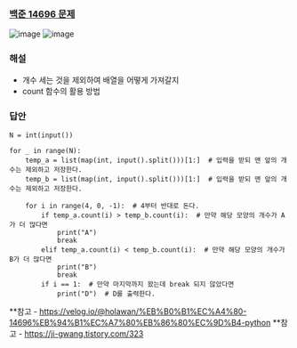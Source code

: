 ### [백준 14696 문제](https://www.acmicpc.net/problem/14696)
![image](https://user-images.githubusercontent.com/49461207/194705686-ca1bd598-41b0-45b2-b3a7-33183470c2ed.png)
![image](https://user-images.githubusercontent.com/49461207/194705698-7737bb26-771f-4ecf-ae4c-292d735ff3a1.png)

### 해설
- 개수 세는 것을 제외하여 배열을 어떻게 가져갈지
- count 함수의 활용 방법

### 답안
```
N = int(input())

for _ in range(N):
    temp_a = list(map(int, input().split()))[1:]  # 입력을 받되 맨 앞의 개수는 제외하고 저장한다.
    temp_b = list(map(int, input().split()))[1:]  # 입력을 받되 맨 앞의 개수는 제외하고 저장한다.

    for i in range(4, 0, -1):  # 4부터 반대로 돈다.
        if temp_a.count(i) > temp_b.count(i):  # 만약 해당 모양의 개수가 A가 더 많다면
            print("A")
            break
        elif temp_a.count(i) < temp_b.count(i):  # 만약 해당 모양의 개수가 B가 더 많다면
            print("B")
            break
        if i == 1:  # 만약 마지막까지 왔는데 break 되지 않았다면
            print("D")  # D를 출력한다.
```

**참고 - https://velog.io/@holawan/%EB%B0%B1%EC%A4%80-14696%EB%94%B1%EC%A7%80%EB%86%80%EC%9D%B4-python
**참고 - https://ji-gwang.tistory.com/323

